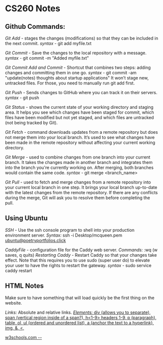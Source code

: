 # CS260 Notes

## **Github Commands:**
*Git Add* - stages the changes (modifications) so that they can be included in the next commit. *syntax* - git add myfile.txt

*Git Commit* - Save the changes to the local repository with a message. *syntax* - git commit -m "Added myfile.txt"

*Git Commit Add and Commit* - Shortcut that combines two steps: adding changes and committing them in one go. *syntax* - git commit -am "update(notes) thoughts about startup applications"
    It won’t stage new, untracked files. For those, you need to manually run git add first.

*Git Push* - Sends changes to GitHub where you can track it on their servers. *syntax* - git push

*Git Status* - shows the current state of your working directory and staging area. It helps you see which changes have been staged for commit, which files have been modified but not yet staged, and which files are untracked (not being tracked by Git).

*Git Fetch* - command downloads updates from a remote repository but does not merge them into your local branch. It’s used to see what changes have been made in the remote repository without affecting your current working directory.

*Git Merge* - used to combine changes from one branch into your current branch. It takes the changes made in another branch and integrates them into the branch you're currently working on. After merging, both branches would contain the same code. *syntax* - git merge <branch_name>

*Git Pull* - used to fetch and merge changes from a remote repository into your current local branch in one step. It brings your local branch up-to-date with the latest changes from the remote repository. If there are any conflicts during the merge, Git will ask you to resolve them before completing the pull.


## Using Ubuntu

*SSH* - Use the ssh console program to shell into your production environment server. *Syntax:* ssh -i Desktop/mcqueen.pem ubuntu@poetryportfolios.click

*CaddyFile* - configuration file for the Caddy web server. *Commands:* :wq (w saves, q quits) *Restarting Caddy* - Restart Caddy so that your changes take effect. Note that this requires you to use sudo (super user do) to elevate your user to have the rights to restart the gateway. *syntax* - sudo service caddy restart

## HTML Notes

Make sure to have something that will load quickly be the first thing on the website. 

*Links:* Absolute and relative links. <a href="https://poetryportfolios.click/profiles">
*Elements:* div (allows you to separate), span (vertical region inside of a span?), h<1-9> headers 1-9, p (paragraph), table, ol, ul (ordered and unordered list), a (anchor the text to a hyperlink), img, &, <, 

w3schools.com -- <a href="https://www.w3schools.com/html/default.asp">


